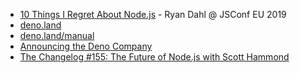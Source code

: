 - [10 Things I Regret About Node.js](https://www.youtube.com/watch?v=M3BM9TB-8yA) - Ryan Dahl @ JSConf EU 2019
- [deno.land](https://deno.land)
- [deno.land/manual](https://deno.land/manual)
- [Announcing the Deno Company](https://deno.com/blog/the-deno-company)
- [The Changelog #155: The Future of Node.js with Scott Hammond](https://changelog.com/podcast/155)